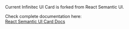 Current Infinitec UI Card is forked from React Semantic UI.

Check complete documentation here:<br/>
[React Semantic UI Card Docs](https://react.semantic-ui.com/elements/card)
